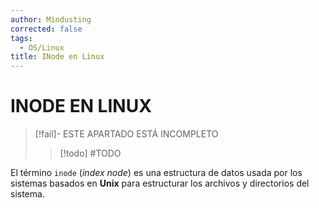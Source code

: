 ```yaml
---
author: Mindusting
corrected: false
tags:
  - OS/Linux
title: INode en Linux
---
```


# INODE EN LINUX

> [!fail]- ESTE APARTADO ESTÁ INCOMPLETO
> > [!todo] #TODO

El término `inode` (*index node*) es una estructura de datos usada por los sistemas basados en **Unix** para estructurar los archivos y directorios del sistema.
